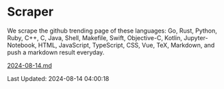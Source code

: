 # Scraper

We scrape the github trending page of these languages: Go, Rust, Python, Ruby, C++, C, Java, Shell, Makefile, Swift, Objective-C, Kotlin, Jupyter-Notebook, HTML, JavaScript, TypeScript, CSS, Vue, TeX, Markdown, and push a markdown result everyday.

[2024-08-14.md](https://github.com/yangwenmai/github-trending-backup/blob/master/2024-08-14.md)

Last Updated: 2024-08-14 04:00:18